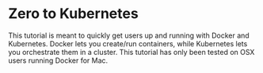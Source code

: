 # Zero to Kubernetes

This tutorial is meant to quickly get users up and running with Docker and Kubernetes. Docker lets you create/run containers, while Kubernetes lets you orchestrate them in a cluster. This tutorial has only been tested on OSX users running Docker for Mac.
